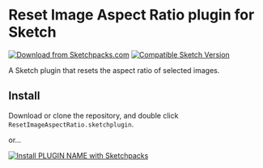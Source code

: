 # Reset Image Aspect Ratio plugin for Sketch
[![Download from Sketchpacks.com](https://badges.sketchpacks.com/plugins/com.gilesperry.reset-image-aspect-ratio/version.svg)](https://api.sketchpacks.com/v1/plugins/com.gilesperry.reset-image-aspect-ratio/download) [![Compatible Sketch Version](https://badges.sketchpacks.com/plugins/com.gilesperry.reset-image-aspect-ratio/compatibility.svg)](https://sketchpacks.com/perrysmotors/reset-image-aspect-ratio)

A Sketch plugin that resets the aspect ratio of selected images.

## Install
Download or clone the repository, and double click `ResetImageAspectRatio.sketchplugin`.

or...

[![Install PLUGIN NAME with Sketchpacks](http://sketchpacks-com.s3.amazonaws.com/assets/badges/sketchpacks-badge-install.png "Install PLUGIN NAME with Sketchpacks")](https://sketchpacks.com/perrysmotors/reset-image-aspect-ratio/install)
